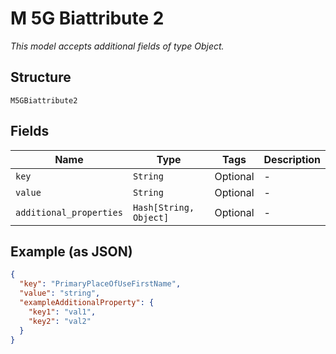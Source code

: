 
# M 5G Biattribute 2

*This model accepts additional fields of type Object.*

## Structure

`M5GBiattribute2`

## Fields

| Name | Type | Tags | Description |
|  --- | --- | --- | --- |
| `key` | `String` | Optional | - |
| `value` | `String` | Optional | - |
| `additional_properties` | `Hash[String, Object]` | Optional | - |

## Example (as JSON)

```json
{
  "key": "PrimaryPlaceOfUseFirstName",
  "value": "string",
  "exampleAdditionalProperty": {
    "key1": "val1",
    "key2": "val2"
  }
}
```

